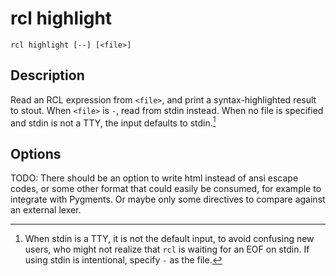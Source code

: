 # rcl highlight

    rcl highlight [--] [<file>]

## Description

Read an <abbr>RCL</abbr> expression from `<file>`, and print a syntax-highlighted
result to stout. When `<file>` is `-`, read from stdin instead. When no file is
specified and stdin is not a <abbr>TTY</abbr>, the input defaults to stdin.[^1]

[^1]: When stdin is a <abbr>TTY</abbr>, it is not the default input, to avoid
      confusing new users, who might not realize that `rcl` is waiting for an
      <abbr>EOF</abbr> on stdin. If using stdin is intentional, specify `-` as
      the file.

## Options

TODO: There should be an option to write html instead of ansi escape codes, or
some other format that could easily be consumed, for example to integrate with
Pygments. Or maybe only some directives to compare against an external lexer.
